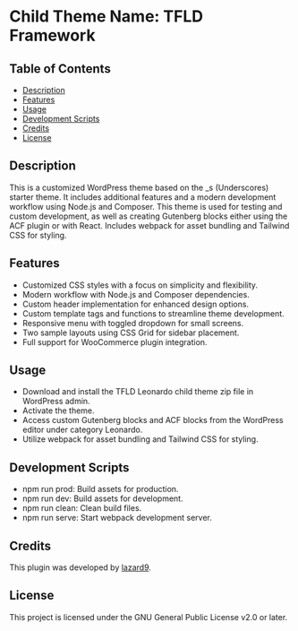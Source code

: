 # Child Theme Name: TFLD Framework

## Table of Contents
- [Description](#description)
- [Features](#features)
- [Usage](#usage)
- [Development Scripts](#development-scripts)
- [Credits](#credits)
- [License](#license)

## Description
This is a customized WordPress theme based on the _s (Underscores) starter theme. It includes additional features and a modern development workflow using Node.js and Composer.
This theme is used for testing and custom development, as well as creating Gutenberg blocks either using the ACF plugin or with React. Includes webpack for asset bundling and Tailwind CSS for styling.

## Features
- Customized CSS styles with a focus on simplicity and flexibility.
- Modern workflow with Node.js and Composer dependencies.
- Custom header implementation for enhanced design options.
- Custom template tags and functions to streamline theme development.
- Responsive menu with toggled dropdown for small screens.
- Two sample layouts using CSS Grid for sidebar placement.
- Full support for WooCommerce plugin integration.

## Usage
- Download and install the TFLD Leonardo child theme zip file in WordPress admin.
- Activate the theme.
- Access custom Gutenberg blocks and ACF blocks from the WordPress editor under category Leonardo.
- Utilize webpack for asset bundling and Tailwind CSS for styling.

## Development Scripts
- npm run prod: Build assets for production.
- npm run dev: Build assets for development.
- npm run clean: Clean build files.
- npm run serve: Start webpack development server.

## Credits
This plugin was developed by [lazard9](https://github.com/lazard9).

## License
This project is licensed under the GNU General Public License v2.0 or later.
